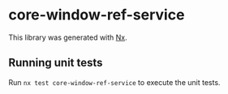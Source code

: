 # core-window-ref-service

This library was generated with [Nx](https://nx.dev).

## Running unit tests

Run `nx test core-window-ref-service` to execute the unit tests.
